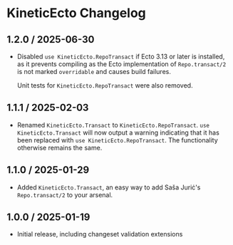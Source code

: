 # KineticEcto Changelog

## 1.2.0 / 2025-06-30

- Disabled `use KineticEcto.RepoTransact` if Ecto 3.13 or later is installed, as
  it prevents compiling as the Ecto implementation of `Repo.transact/2` is not
  marked `overridable` and causes build failures.

  Unit tests for `KineticEcto.RepoTransact` were also removed.

## 1.1.1 / 2025-02-03

- Renamed `KineticEcto.Transact` to `KineticEcto.RepoTransact`.
  `use KineticEcto.Transact` will now output a warning indicating that it has
  been replaced with `use KineticEcto.RepoTransact`. The functionality otherwise
  remains the same.

## 1.1.0 / 2025-01-29

- Added `KineticEcto.Transact`, an easy way to add Saša Juriċ's
  `Repo.transact/2` to your arsenal.

## 1.0.0 / 2025-01-19

- Initial release, including changeset validation extensions
